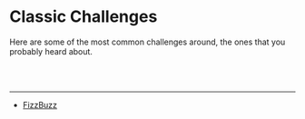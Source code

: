 # Classic Challenges

Here are some of the most common challenges around, the ones that you probably heard about.

<br />
<br />
<hr>

- [FizzBuzz](001/fizzbuzz.md)
